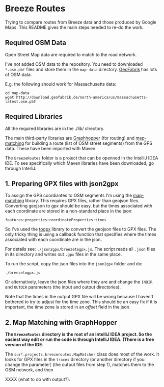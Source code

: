 # Breeze Routes

Trying to compare routes from Breeze data and those produced by Google Maps. This README gives the main steps needed to re-do the work.

## Required OSM Data

Open Street Map data are required to match to the road network. 

I've not added OSM data to the repository. You need to downloaded `*.osm.pbf` files and store them in the `map-data` directory. [GeoFabrik](http://download.geofabrik.de) has lots of OSM data.

E.g. the following should work for Massachusetts data:

```
cd map-data
wget http://download.geofabrik.de/north-america/us/massachusetts-latest.osm.pbf 
```

## Required Libraries

All the required libraries are in the ./lib/ directory. 

The main third-party libraries are [Graphhopper](https://github.com/graphhopper/graphhopper) (for routing) and [map-matching](https://github.com/graphhopper/map-matching) for building a route (list of OSM street segments) from the GPS data. These have been imported with Maven.

The `BreezeRoutes` folder is a project that can be openned in the IntelliJ IDEA IDE. To see specifically which Maven libraries have been downloaded, go through IntelliJ.

## 1. Preparing GPX files with json2gpx

To assign the GPS coordiantes to OSM segments I'm using the [map-matching](https://github.com/graphhopper/map-matching) library. This requires GPX files, rather than geojson files. Converting geojson to gpx should be easy, but the times associated with each coordinate are stored in a non-standard place in the json:

```
features:properties:coordinateProperties:times
```

So I've used the [togpx](https://github.com/tyrasd/togpx) library to convert the geojson files to GPX files. The only tricky thing is using a callback function that specifies where the times associated with each coordinate are in the json.

For details see: `./json2gpx/breezetogpx.js`. The script reads all `.json` files in its directory and writes out `.gpx` files in the same place.

To run the script, copy the json files into the `json2gpx` folder and do:

```
./breezetogpx.js
```

Or alternatively, leave the json files where they are and change the `INDIR` and `OUTDIR` parameters (the input and output directories).

Note that the times in the output GPX file will be wrong because I haven't bothered to try to adjust for the time zone. This should be an easy fix if it is important, the time zone is stored in an _offset_ field in the json.


## 2. Map Matching with GraphHopper

**The `BreezeRoutes` directory is the root of an IntelliJ IDEA project. So the easiest way edit or run the code is through IntelliJ IDEA. (There is a free version of the IDE.**

The `surf.projects.breezeroutes.MapMatcher` class does most of the work. It looks for GPX files in the `traces` directory (or another directory if you change the parameter) (the output files from step 1), matches them to the OSM network, and then 

XXXX (what to do with output?).
